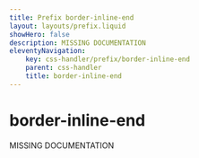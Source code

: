 ```yaml
---
title: Prefix border-inline-end
layout: layouts/prefix.liquid
showHero: false
description: MISSING DOCUMENTATION
eleventyNavigation:
	key: css-handler/prefix/border-inline-end
	parent: css-handler
	title: border-inline-end
---
```


# border-inline-end

MISSING DOCUMENTATION
